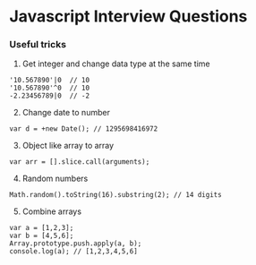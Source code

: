 # Javascript Interview Questions

### Useful tricks
1. Get integer and change data type at the same time
```
'10.567890'|0  // 10
'10.567890'^0  // 10
-2.23456789|0  // -2
```
2. Change date to number
```
var d = +new Date(); // 1295698416972
```
3. Object like array to array
```
var arr = [].slice.call(arguments);
```
4. Random numbers
```
Math.random().toString(16).substring(2); // 14 digits
```
5. Combine arrays
```
var a = [1,2,3];
var b = [4,5,6];
Array.prototype.push.apply(a, b);
console.log(a); // [1,2,3,4,5,6]
```
